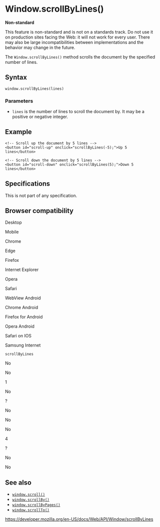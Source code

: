 Window.scrollByLines()
======================

**Non-standard**

This feature is non-standard and is not on a standards track. Do not use it on production sites facing the Web: it will not work for every user. There may also be large incompatibilities between implementations and the behavior may change in the future.

The `Window.scrollByLines()` method scrolls the document by the specified number of lines.

Syntax
------

    window.scrollByLines(lines)

### Parameters

-   `lines` is the number of lines to scroll the document by. It may be a positive or negative integer.

Example
-------

    <!-- Scroll up the document by 5 lines -->
    <button id="scroll-up" onclick="scrollByLines(-5);">Up 5 lines</button>

    <!-- Scroll down the document by 5 lines -->
    <button id="scroll-down" onclick="scrollByLines(5);">Down 5 lines</button>

Specifications
--------------

This is not part of any specification.

Browser compatibility
---------------------

Desktop

Mobile

Chrome

Edge

Firefox

Internet Explorer

Opera

Safari

WebView Android

Chrome Android

Firefox for Android

Opera Android

Safari on IOS

Samsung Internet

`scrollByLines`

No

No

1

No

?

No

No

No

4

?

No

No

See also
--------

-   [`window.scroll()`](scroll)
-   [`window.scrollBy()`](scrollby)
-   [`window.scrollByPages()`](scrollbypages)
-   [`window.scrollTo()`](scrollto)

<a href="https://developer.mozilla.org/en-US/docs/Web/API/Window/scrollByLines" class="_attribution-link">https://developer.mozilla.org/en-US/docs/Web/API/Window/scrollByLines</a>
